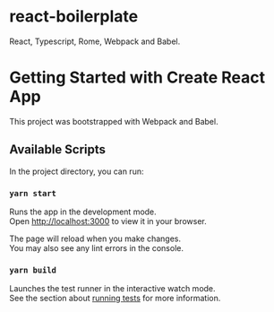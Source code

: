 # react-boilerplate
React, Typescript, Rome, Webpack and Babel.

# Getting Started with Create React App

This project was bootstrapped with Webpack and Babel.

## Available Scripts

In the project directory, you can run:

### `yarn start`

Runs the app in the development mode.\
Open [http://localhost:3000](http://localhost:3000) to view it in your browser.

The page will reload when you make changes.\
You may also see any lint errors in the console.

### `yarn build`

Launches the test runner in the interactive watch mode.\
See the section about [running tests](https://facebook.github.io/create-react-app/docs/running-tests) for more information.


